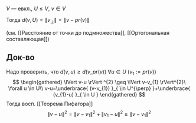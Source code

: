 $V$ — евкл., $U\leq V,\ v \in V$

Тогда $d(v,U)=\lVert v_{\perp} \rVert=\lVert v-pr(v) \rVert$

(см. [[Расстояние от точки до подмножества]], [[Ортогональная составляющая]])
## Док-во

Надо проверить, что $d(v,u)\geq d(v, pr(v))\ \forall u \in U$ ($v_{1}:= pr(v)$)
$$
\begin{gathered}
\lVert v-u \rVert ^{2} \geq \lVert v-v_{1} \rVert^{2}\ \forall u \in U\\
v-u=\underbrace{ (v-v_{1}) }_{ \in U^{\perp} }+\underbrace{ (v_{1}-u) }_{ \in U }
\end{gathered}
$$
Тогда восп. [[Теорема Пифагора]]
$$
\lVert v-u \rVert ^{2}=\lVert v-v_{1} \rVert ^{2}+\lVert v_{1}-u \rVert ^{2}\geq \lVert v-v_{1} \rVert ^{2}
$$
